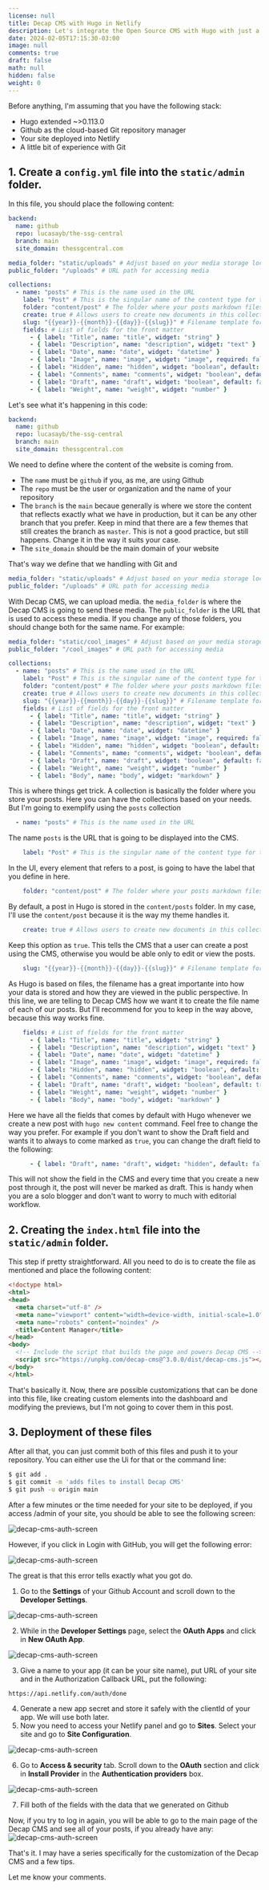 ```yaml
---
license: null
title: Decap CMS with Hugo in Netlify
description: Let's integrate the Open Source CMS with Hugo with just a few tips
date: 2024-02-05T17:15:30-03:00
image: null
comments: true
draft: false
math: null
hidden: false
weight: 0
---
```

Before anything, I'm assuming that you have the following stack:

* Hugo extended ~>0.113.0
* Github as the cloud-based Git repository manager
* Your site deployed into Netlify
* A little bit of experience with Git

## 1. Create a `config.yml` file into the `static/admin` folder.

In this file, you should place the following content:

```yaml
backend:
  name: github
  repo: lucasayb/the-ssg-central
  branch: main
  site_domain: thessgcentral.com

media_folder: "static/uploads" # Adjust based on your media storage location
public_folder: "/uploads" # URL path for accessing media

collections:
  - name: "posts" # This is the name used in the URL
    label: "Post" # This is the singular name of the content type for the UI
    folder: "content/post" # The folder where your posts markdown files will be saved
    create: true # Allows users to create new documents in this collection
    slug: "{{year}}-{{month}}-{{day}}-{{slug}}" # Filename template for new posts
    fields: # List of fields for the front matter
      - { label: "Title", name: "title", widget: "string" }
      - { label: "Description", name: "description", widget: "text" }
      - { label: "Date", name: "date", widget: "datetime" }
      - { label: "Image", name: "image", widget: "image", required: false }
      - { label: "Hidden", name: "hidden", widget: "boolean", default: false }
      - { label: "Comments", name: "comments", widget: "boolean", default: true }
      - { label: "Draft", name: "draft", widget: "boolean", default: false }
      - { label: "Weight", name: "weight", widget: "number" }
```

Let's see what it's happening in this code:

```yaml
backend:
  name: github
  repo: lucasayb/the-ssg-central
  branch: main
  site_domain: thessgcentral.com
```

We need to define where the content of the website is coming from.

* The `name` must be `github` if you, as me, are using Github
* The `repo` must be the user or organization and the name of your repository
* The `branch` is the `main` becaue generally is where we store the content that reflects exactly what we have in production, but it can be any other branch that you prefer. Keep in mind that there are a few themes that still creates the branch as `master`. This is not a good practice, but still happens. Change it in the way it suits your case.
* The `site_domain` should be the main domain of your website

That's way we define that we handling with Git and 

```yaml
media_folder: "static/uploads" # Adjust based on your media storage location
public_folder: "/uploads" # URL path for accessing media
```

With Decap CMS, we can upload media. the `media_folder` is where the Decap CMS is going to send these media. The `public_folder` is the URL that is used to access these media. If you change any of those folders, you should change both for the same name. For example: 

```yaml
media_folder: "static/cool_images" # Adjust based on your media storage location
public_folder: "/cool_images" # URL path for accessing media
```

```yaml
collections:
  - name: "posts" # This is the name used in the URL
    label: "Post" # This is the singular name of the content type for the UI
    folder: "content/post" # The folder where your posts markdown files will be saved
    create: true # Allows users to create new documents in this collection
    slug: "{{year}}-{{month}}-{{day}}-{{slug}}" # Filename template for new posts
    fields: # List of fields for the front matter
      - { label: "Title", name: "title", widget: "string" }
      - { label: "Description", name: "description", widget: "text" }
      - { label: "Date", name: "date", widget: "datetime" }
      - { label: "Image", name: "image", widget: "image", required: false }
      - { label: "Hidden", name: "hidden", widget: "boolean", default: false }
      - { label: "Comments", name: "comments", widget: "boolean", default: true }
      - { label: "Draft", name: "draft", widget: "boolean", default: false }
      - { label: "Weight", name: "weight", widget: "number" }
      - { label: "Body", name: "body", widget: "markdown" }
```

This is where things get trick. A collection is basically the folder where you store your posts. Here you can have the collections based on  your needs. But I'm going to exemplify using the `posts` collection

```yaml
  - name: "posts" # This is the name used in the URL
```

The name `posts` is the URL that is going to be displayed into the CMS.

```yaml
    label: "Post" # This is the singular name of the content type for the UI
```

In the UI, every element that refers to a post, is going to have the label that you define in here.

```yaml
    folder: "content/post" # The folder where your posts markdown files will be saved
```

By default, a post in Hugo is stored in the `content/posts` folder. In my case, I'll use the `content/post` because it is the way my theme handles it.

```yaml
    create: true # Allows users to create new documents in this collection
```

Keep this option as `true`. This tells the CMS that a user can create a post using the CMS, otherwise you would be able only to edit or view the posts.

```yaml
    slug: "{{year}}-{{month}}-{{day}}-{{slug}}" # Filename template for new posts
```

As Hugo is based on files, the filename has a great importante into how your data is stored and how they are viewed in the public perspective. In this line, we are telling to Decap CMS how we want it to create the file name of each of our posts. But I'll recommend for you to keep in the way above, because this way works fine.

```yaml
    fields: # List of fields for the front matter
      - { label: "Title", name: "title", widget: "string" }
      - { label: "Description", name: "description", widget: "text" }
      - { label: "Date", name: "date", widget: "datetime" }
      - { label: "Image", name: "image", widget: "image", required: false }
      - { label: "Hidden", name: "hidden", widget: "boolean", default: false }
      - { label: "Comments", name: "comments", widget: "boolean", default: true }
      - { label: "Draft", name: "draft", widget: "boolean", default: true }
      - { label: "Weight", name: "weight", widget: "number" }
      - { label: "Body", name: "body", widget: "markdown" }
```

Here we have all the fields that comes by default with Hugo whenever we create a new post with `hugo new content` command. Feel free to change the way you prefer. For example if you don't want to show the Draft field and wants it to always to come marked as `true`, you can change the draft field to the following:

```yaml
      - { label: "Draft", name: "draft", widget: "hidden", default: false }
```

This will not show the field in the CMS and every time that you create a new post through it, the post will never be marked as draft. This is handy when you are a solo blogger and don't want to worry to much with editorial workflow.

## 2. Creating the `index.html` file into the `static/admin` folder.

This step if pretty straightforward. All you need to do is to create the file as mentioned and place the following content:

```html
<!doctype html>
<html>
<head>
  <meta charset="utf-8" />
  <meta name="viewport" content="width=device-width, initial-scale=1.0" />
  <meta name="robots" content="noindex" />
  <title>Content Manager</title>
</head>
<body>
  <!-- Include the script that builds the page and powers Decap CMS -->
  <script src="https://unpkg.com/decap-cms@^3.0.0/dist/decap-cms.js"></script>
</body>
</html>
```

That's basically it. Now, there are possible customizations that can be done into this file, like creating custom elements into the dashboard and modifying the previews, but I'm not going to cover them in this post.

## 3. Deployment of these files

After all that, you can just commit both of this files and push it to your repository. You can either use the Ui for that or the command line:

```bash
$ git add .
$ git commit -m 'adds files to install Decap CMS'
$ git push -u origin main
```

After a few minutes or the time needed for your site to be deployed, if you access /admin of your site, you should be able to see the following screen:

![decap-cms-auth-screen](/uploads/decap-cms-auth-screen.jpg)

However, if you click in Login with GitHub, you will get the following error:

![decap-cms-auth-screen](/uploads/decap-cms-auth-error-screen.jpg)

The great is that this error tells exactly what you got do.

1. Go to the **Settings** of your Github Account and scroll down to the **Developer Settings**.

![decap-cms-auth-screen](/uploads/github-developer-settings.png)

2. While in the **Developer Settings** page, select the **OAuth Apps** and click in **New OAuth App**.

![decap-cms-auth-screen](/uploads/github-developer-settings-oauth-settings.png)

3. Give a name to your app (it can be your site name), put URL of your site and in the Authorization Callback URL, put the following:

```
https://api.netlify.com/auth/done
```

4. Generate a new app secret and store it safely with the clientId of your app. We will use both later.
5. Now you need to access your Netlify panel and go to **Sites**. Select your site and go to **Site Configuration**.

![decap-cms-auth-screen](/uploads/decap-cms-fix-auth-error-1.jpg)

6. Go to **Access & security** tab. Scroll down to the **OAuth** section and click in **Install Provider** in the **Authentication providers** box. 

![decap-cms-auth-screen](/uploads/authentication-provider-client-secret.jpeg)

7. Fill both of the fields with the data that we generated on Github

Now, if you try to log in again, you will be able to go to the main page of the Decap CMS and see all of your posts, if you already have any:
![decap-cms-auth-screen](/uploads/decap-cms-post-list.png)

That's it. I may have a series specifically for the customization of the Decap CMS and a few tips.

Let me know your comments.
